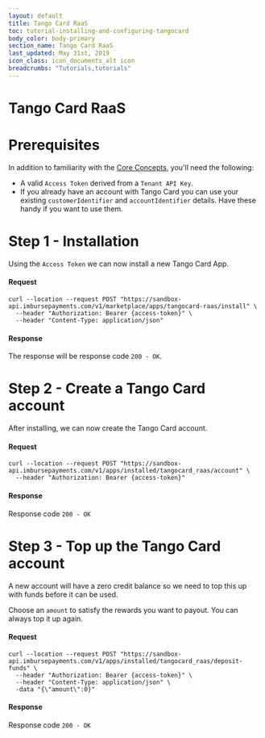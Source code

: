 ```yaml
---
layout: default
title: Tango Card RaaS
toc: tutorial-installing-and-configuring-tangocard
body_color: body-primary
section_name: Tango Card RaaS
last_updated: May 31st, 2019
icon_class: icon_documents_alt icon
breadcrumbs: "Tutorials,tutorials"
---
```

# Tango Card RaaS

# Prerequisites
In addition to familiarity with the [Core Concepts](/pages/guides/core-concepts), you'll need the following:

- A valid `Access Token` derived from a `Tenant API Key`.
- If you already have an account with Tango Card you can use your existing `customerIdentifier` and `accountIdentifier` details. Have these handy if you want to use them.

# Step 1 - Installation
Using the `Access Token` we can now install a new Tango Card App.

#### Request
```curl
curl --location --request POST "https://sandbox-api.imbursepayments.com/v1/marketplace/apps/tangocard-raas/install" \
  --header "Authorization: Bearer {access-token}" \
  --header "Content-Type: application/json"
```

#### Response
The response will be response code `200 - OK`.


# Step 2 - Create a Tango Card account
After installing, we can now create the Tango Card account.

#### Request
```curl
curl --location --request POST "https://sandbox-api.imbursepayments.com/v1/apps/installed/tangocard_raas/account" \
  --header "Authorization: Bearer {access-token}"
```

#### Response
Response code `200 - OK`

# Step 3 - Top up the Tango Card account
A new account will have a zero credit balance so we need to top this up with funds before it can be used.

Choose an `amount` to satisfy the rewards you want to payout. You can always top it up again.

#### Request
```curl
curl --location --request POST "https://sandbox-api.imbursepayments.com/v1/apps/installed/tangocard_raas/deposit-funds" \
  --header "Authorization: Bearer {access-token}" \
  --header "Content-Type: application/json" \
  -data "{\"amount\":0}"
```

#### Response
Response code `200 - OK`
